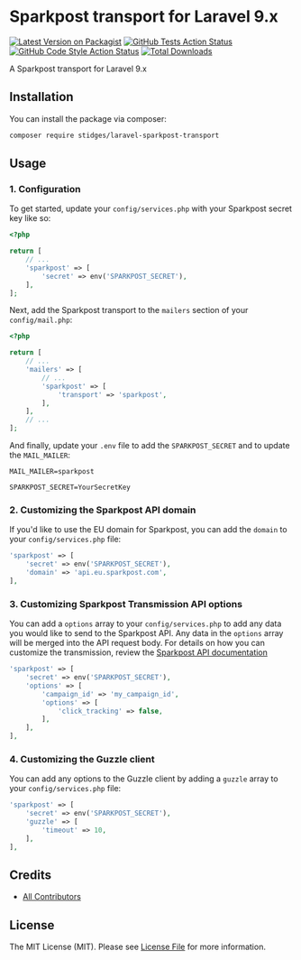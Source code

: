 # Sparkpost transport for Laravel 9.x

[![Latest Version on Packagist](https://img.shields.io/packagist/v/stidges/laravel-sparkpost-transport.svg?style=flat-square)](https://packagist.org/packages/stidges/laravel-sparkpost-transport)
[![GitHub Tests Action Status](https://img.shields.io/github/workflow/status/stidges/laravel-sparkpost-transport/run-tests?label=tests)](https://github.com/stidges/laravel-sparkpost-transport/actions?query=workflow%3Arun-tests+branch%3Amain)
[![GitHub Code Style Action Status](https://img.shields.io/github/workflow/status/stidges/laravel-sparkpost-transport/Fix%20PHP%20code%20style%20issues?label=code%20style)](https://github.com/stidges/laravel-sparkpost-transport/actions?query=workflow%3A"Fix+PHP+code+style+issues"+branch%3Amain)
[![Total Downloads](https://img.shields.io/packagist/dt/stidges/laravel-sparkpost-transport.svg?style=flat-square)](https://packagist.org/packages/stidges/laravel-sparkpost-transport)

A Sparkpost transport for Laravel 9.x

## Installation

You can install the package via composer:

```bash
composer require stidges/laravel-sparkpost-transport
```

## Usage

### 1. Configuration

To get started, update your `config/services.php` with your Sparkpost secret key like so:

```php
<?php

return [
    // ...
    'sparkpost' => [
        'secret' => env('SPARKPOST_SECRET'),
    ],
];
```

Next, add the Sparkpost transport to the `mailers` section of your `config/mail.php`:

```php
<?php

return [
    // ...
    'mailers' => [
        // ...
        'sparkpost' => [
            'transport' => 'sparkpost',
        ],
    ],
    // ...
];
```

And finally, update your `.env` file to add the `SPARKPOST_SECRET` and to update the `MAIL_MAILER`:

```dotenv 
MAIL_MAILER=sparkpost

SPARKPOST_SECRET=YourSecretKey
```

### 2. Customizing the Sparkpost API domain

If you'd like to use the EU domain for Sparkpost, you can add the `domain` to your `config/services.php` file:

```php
'sparkpost' => [
    'secret' => env('SPARKPOST_SECRET'),
    'domain' => 'api.eu.sparkpost.com',
],
```

### 3. Customizing Sparkpost Transmission API options

You can add a `options` array to your `config/services.php` to add any data you would like to send to the Sparkpost API.
Any data in the `options` array will be merged into the API request body. For details on how you can customize the
transmission, review the [Sparkpost API documentation](https://developers.sparkpost.com/api/transmissions/#header-request-body)

```php
'sparkpost' => [
    'secret' => env('SPARKPOST_SECRET'),
    'options' => [
        'campaign_id' => 'my_campaign_id',
        'options' => [
            'click_tracking' => false,
        ],
    ],
],
```

### 4. Customizing the Guzzle client

You can add any options to the Guzzle client by adding a `guzzle` array to your `config/services.php` file:

```php
'sparkpost' => [
    'secret' => env('SPARKPOST_SECRET'),
    'guzzle' => [
        'timeout' => 10,
    ],
],
```

## Credits

- [All Contributors](../../contributors)

## License

The MIT License (MIT). Please see [License File](LICENSE.md) for more information.
